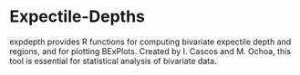 # Expectile-Depths
expdepth provides R functions for computing bivariate expectile depth and regions, and for plotting BExPlots. Created by I. Cascos and M. Ochoa, this tool is essential for statistical analysis of bivariate data.
